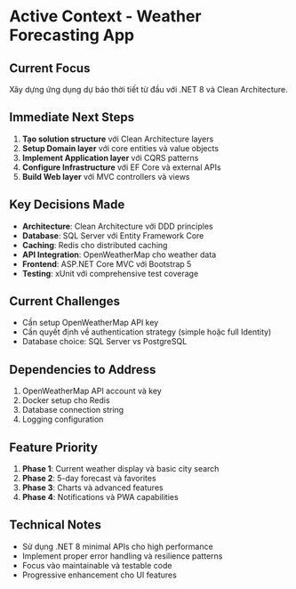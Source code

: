 # Active Context - Weather Forecasting App

## Current Focus
Xây dựng ứng dụng dự báo thời tiết từ đầu với .NET 8 và Clean Architecture.

## Immediate Next Steps
1. **Tạo solution structure** với Clean Architecture layers
2. **Setup Domain layer** với core entities và value objects
3. **Implement Application layer** với CQRS patterns
4. **Configure Infrastructure** với EF Core và external APIs
5. **Build Web layer** với MVC controllers và views

## Key Decisions Made
- **Architecture**: Clean Architecture với DDD principles
- **Database**: SQL Server với Entity Framework Core
- **Caching**: Redis cho distributed caching
- **API Integration**: OpenWeatherMap cho weather data
- **Frontend**: ASP.NET Core MVC với Bootstrap 5
- **Testing**: xUnit với comprehensive test coverage

## Current Challenges
- Cần setup OpenWeatherMap API key
- Cần quyết định về authentication strategy (simple hoặc full Identity)
- Database choice: SQL Server vs PostgreSQL

## Dependencies to Address
1. OpenWeatherMap API account và key
2. Docker setup cho Redis
3. Database connection string
4. Logging configuration

## Feature Priority
1. **Phase 1**: Current weather display và basic city search
2. **Phase 2**: 5-day forecast và favorites
3. **Phase 3**: Charts và advanced features
4. **Phase 4**: Notifications và PWA capabilities

## Technical Notes
- Sử dụng .NET 8 minimal APIs cho high performance
- Implement proper error handling và resilience patterns
- Focus vào maintainable và testable code
- Progressive enhancement cho UI features 